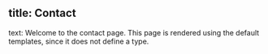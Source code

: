 title: Contact
----
text: Welcome to the contact page. This page is rendered using the default templates, since it does not define a type.

